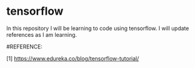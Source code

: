 # tensorflow
In this repository I will be learning to code using tensorflow.
I will update references as I am learning.

#REFERENCE:

[1] https://www.edureka.co/blog/tensorflow-tutorial/
